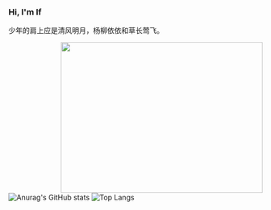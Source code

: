 ### Hi, I'm If

<!--
Here are some ideas to get you started:
- 🔭 I’m currently working on ...
- 🌱 I’m currently learning ...
- 👯 I’m looking to collaborate on ...
- 🤔 I’m looking for help with ...
- 💬 Ask me about ...
- 📫 How to reach me: ...
- 😄 Pronouns: ...
- ⚡ Fun fact: ...
-->


<p dir="auto">少年的肩上应是清风明月，杨柳依依和草长莺飞。</p>
<img src="https://files.catbox.moe/5hyyp8.gif" width="400px" height="300px" align="right" />

![Anurag's GitHub stats](https://github-readme-stats.vercel.app/api?username=cyf-12345678&hide_title=true&hide_border=true&line_height=21&show_icons=true&hide=prs,issues&count_private=true) <span></span>
![Top Langs](https://github-readme-stats.vercel.app/api/top-langs/?username=cyf-12345678&hide=C,html,assembly,CMake&layout=compact)


  
  
<!--  内容收缩 <details><summary> -->
<!--   <summary/></details> -->
